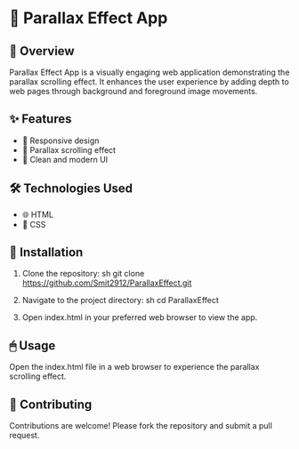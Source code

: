 # 🌄 Parallax Effect App

## 📖 Overview

Parallax Effect App is a visually engaging web application demonstrating the parallax scrolling effect. It enhances the user experience by adding depth to web pages through background and foreground image movements.

## ✨ Features

- 📱 Responsive design
- 🌟 Parallax scrolling effect
- 🎨 Clean and modern UI

## 🛠 Technologies Used

- 🌐 HTML
- 🎨 CSS

## 🚀 Installation

1. Clone the repository:
   sh
   git clone https://github.com/Smit2912/ParallaxEffect.git
   
   
2. Navigate to the project directory:
   sh
   cd ParallaxEffect
   
3. Open index.html in your preferred web browser to view the app.

## 🖱 Usage

Open the index.html file in a web browser to experience the parallax scrolling effect.

## 🤝 Contributing

Contributions are welcome! Please fork the repository and submit a pull request.